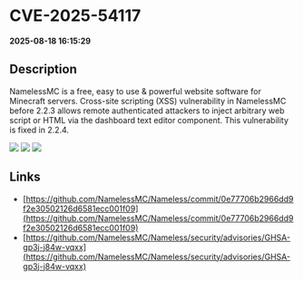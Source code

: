 # CVE-2025-54117

**2025-08-18 16:15:29**

## Description
NamelessMC is a free, easy to use & powerful website software for Minecraft servers. Cross-site scripting (XSS) vulnerability in NamelessMC before 2.2.3 allows remote authenticated attackers to inject arbitrary web script or HTML via the dashboard text editor component. This vulnerability is fixed in 2.2.4.

![](https://img.shields.io/static/v1?label=Score&message=9.0&color=red)
![](https://img.shields.io/static/v1?label=Severity&message=CRITICAL&color=red)
![](https://img.shields.io/static/v1?label=CWE&message=XSS&color=green)

## Links
- [https://github.com/NamelessMC/Nameless/commit/0e77706b2966dd9f2e30502126d6581ecc001f09](https://github.com/NamelessMC/Nameless/commit/0e77706b2966dd9f2e30502126d6581ecc001f09)
- [https://github.com/NamelessMC/Nameless/security/advisories/GHSA-gp3j-j84w-vqxx](https://github.com/NamelessMC/Nameless/security/advisories/GHSA-gp3j-j84w-vqxx)
